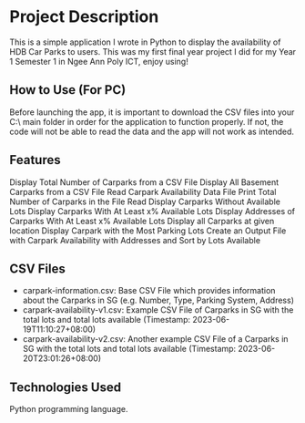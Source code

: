 # Project Description

This is a simple application I wrote in Python to display the availability of HDB Car Parks to users. This was my first final year project I did for my Year 1 Semester 1 in Ngee Ann Poly ICT, enjoy using!

## How to Use (For PC)

Before launching the app, it is important to download the CSV files into your C:\\ main folder in order for the application to function properly. If not, the code will not be able to read the data and the app will not work as intended. 

## Features

Display Total Number of Carparks from a CSV File
Display All Basement Carparks from a CSV File
Read Carpark Availability Data File
Print Total Number of Carparks in the File Read
Display Carparks Without Available Lots
Display Carparks With At Least x% Available Lots
Display Addresses of Carparks With At Least x% Available Lots
Display all Carparks at given location
Display Carpark with the Most Parking Lots
Create an Output File with Carpark Availability with Addresses and Sort by Lots Available

## CSV Files
- carpark-information.csv: Base CSV File which provides information about the Carparks in SG (e.g. Number, Type, Parking System, Address)
- carpark-availability-v1.csv: Example CSV File of Carparks in SG with the total lots and total lots available (Timestamp: 2023-06-19T11:10:27+08:00)
- carpark-availability-v2.csv: Another example CSV File of a Carparks in SG with the total lots and total lots available (Timestamp: 2023-06-20T23:01:26+08:00)

## Technologies Used

Python programming language.
